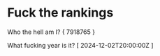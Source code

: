 # Fuck the rankings

Who the hell am I?
{ 7918765 }

What fucking year is it?
[ 2024-12-02T20:00:00Z ]
